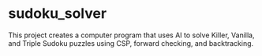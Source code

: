 # sudoku_solver
This project creates a computer program that uses AI to solve Killer, Vanilla, and Triple Sudoku puzzles using CSP, forward checking, and backtracking.


 
